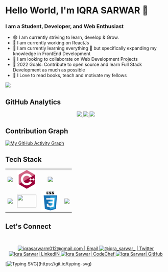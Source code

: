 
# Hello World, I'm IQRA SARWAR 👋

### I am a Student, Developer, and Web Enthusiast
- 😄 I am currently striving to learn, develop & Grow.
- 🔭 I am currently working on ReactJs
- 🌱 I am currently learning everything 🤣 but specifically expanding my knowledge in FrontEnd Development
- 👯 I am looking to collaborate on Web Development Projects
- 🥅 2022 Goals: Contribute to open source and learn Full Stack Development as much as possible
- 📢 I Love to read books, teach and motivate my fellows

![](https://komarev.com/ghpvc/?username=iqrasarwar&color=blueviolet&label=Profile+Views)


## GitHub Analytics

<p align="center">
	<a href="https://github.com/iqrasarwar">
		<img height="180em" src="https://github-readme-stats.vercel.app/api?username=iqrasarwar&show_icons=true&theme=algolia&include_all_commits=true&count_private=true"/>
		<img height="180em" src="https://github-readme-stats-eight-theta.vercel.app/api/top-langs/?username=iqrasarwar&layout=compact&langs_count=8&theme=algolia"/>
	</a>
	<img width="70%" src="https://github-readme-streak-stats.herokuapp.com/?user=iqrasarwar&show_icons=true&locale=en&layout=demo&theme=algolia" />
</p>

## Contribution Graph

[![My GitHub Activity Graph](https://activity-graph.herokuapp.com/graph?username=iqrasarwar&theme=react-dark)](https://github.com/iqrasarwar)

## Tech Stack

<table width="100">
<tr>
    <td align='center'>
        <img src="https://github.com/abranhe/programming-languages-logos/blob/master/src/javascript/javascript.svg" width="60">
    </td>
    <td align='center'>
        <img src="https://github.com/devicons/devicon/blob/master/icons/cplusplus/cplusplus-original.svg" width="60">
    </td>
     <td align='center'>
        <img src="https://git-scm.com/images/logos/1color-darkbg@2x.png" width="100">
    </td>
</tr>
<tr>
	<td align='center'>
        <img src="https://www.vectorlogo.zone/logos/reactjs/reactjs-ar21.svg">
    </td>
    <td align='center'>
        <img src="https://upload.wikimedia.org/wikipedia/commons/thumb/3/38/HTML5_Badge.svg/600px-HTML5_Badge.svg.png" height="40" width="60">
    </td>
    <td align='center'>
        <img src="https://raw.githubusercontent.com/devicons/devicon/0d6c64dbbf311879f7d563bfc3ccf559f9ed111c/icons/css3/css3-original-wordmark.svg" width="60">
    </td>
    <td align='center'>
        <img src="https://github.com/bestofjs/bestofjs-webui/blob/master/public/logos/vscode.svg" width="60">
    </td>
</tr>
</table>

## Let's Connect
<br/>
<p align="center">
	<a href="mailto:iqrasarwarm012@gmail.com">
		<img  alt="iqrasarwarm012@gmail.com | Email" src="https://img.shields.io/badge/gmail-%231DA1F2.svg?&style=for-the-badge&logo=gmail&logoColor=white&color=B23121" />
	</a>
	<a href="https://twitter.com/iqra_sarwar_">
		<img alt="@iqra_sarwar_ | Twitter" src="https://img.shields.io/badge/twitter-%231DA1F2.svg?&style=for-the-badge&logo=twitter&logoColor=white" />
	</a>
	<a href="https://www.linkedin.com/in/iqrasarwar/">
		<img alt="Iqra Sarwar| LinkedIN"  src="https://img.shields.io/badge/linkedin-%230077B5.svg?&style=for-the-badge&logo=linkedin&logoColor=white" />
	</a>
	<a href="https://www.codechef.com/users/iqrasarwar">
		<img alt="Iqra Sarwar| CodeChef"  src="https://img.shields.io/badge/CodeChef-%23964B00.svg?style=for-the-badge&logo=CodeChef&logoColor=white" />
	</a>
	<a href="https://github.com/iqrasarwar">
		<img alt="Iqra Sarwar| GitHub"  src="https://img.shields.io/badge/github-%23121011.svg?style=for-the-badge&logo=github&logoColor=white" />
	</a>
	<br />
</p>

  [![Typing SVG](https://readme-typing-svg.herokuapp.com?font=firacode&color=%23FF00ED&size=26&duration=2500&center=true&vCenter=true&lines=Thanks+For+Visiting!;Glad+to+see+you+here!)](https://git.io/typing-svg)
